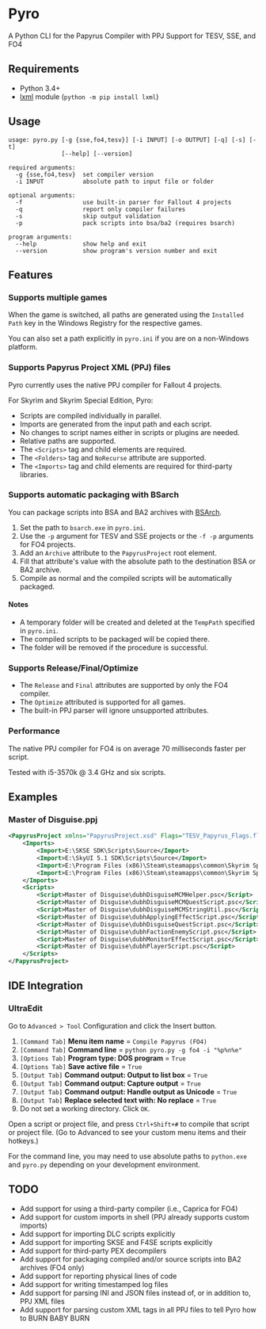# Pyro

A Python CLI for the Papyrus Compiler with PPJ Support for TESV, SSE, and FO4


## Requirements

* Python 3.4+
* [lxml](http://lxml.de/) module (`python -m pip install lxml`)


## Usage

```
usage: pyro.py [-g {sse,fo4,tesv}] [-i INPUT] [-o OUTPUT] [-q] [-s] [-t]
               [--help] [--version]

required arguments:
  -g {sse,fo4,tesv}  set compiler version
  -i INPUT           absolute path to input file or folder

optional arguments:
  -f                 use built-in parser for Fallout 4 projects
  -q                 report only compiler failures
  -s                 skip output validation
  -p                 pack scripts into bsa/ba2 (requires bsarch)

program arguments:
  --help             show help and exit
  --version          show program's version number and exit
```

## Features

### Supports multiple games

When the game is switched, all paths are generated using the `Installed Path` key in the Windows Registry for the respective games.

You can also set a path explicitly in `pyro.ini` if you are on a non-Windows platform.


### Supports Papyrus Project XML (PPJ) files

Pyro currently uses the native PPJ compiler for Fallout 4 projects.

For Skyrim and Skyrim Special Edition, Pyro:

* Scripts are compiled individually in parallel.
* Imports are generated from the input path and each script.
* No changes to script names either in scripts or plugins are needed.
* Relative paths are supported.
* The `<Scripts>` tag and child elements are required.
* The `<Folders>` tag and `NoRecurse` attribute are supported.
* The `<Imports>` tag and child elements are required for third-party libraries.

### Supports automatic packaging with BSarch

You can package scripts into BSA and BA2 archives with [BSArch](https://www.nexusmods.com/newvegas/mods/64745).

1. Set the path to `bsarch.exe` in `pyro.ini`.
2. Use the `-p` argument for TESV and SSE projects or the `-f -p` arguments for FO4 projects.
3. Add an `Archive` attribute to the `PapyrusProject` root element.
4. Fill that attribute's value with the absolute path to the destination BSA or BA2 archive.
5. Compile as normal and the compiled scripts will be automatically packaged.

#### Notes

* A temporary folder will be created and deleted at the `TempPath` specified in `pyro.ini`.
* The compiled scripts to be packaged will be copied there.
* The folder will be removed if the procedure is successful.
 
### Supports Release/Final/Optimize

* The `Release` and `Final` attributes are supported by only the FO4 compiler.
* The `Optimize` attributed is supported for all games.
* The built-in PPJ parser will ignore unsupported attributes.


### Performance 

The native PPJ compiler for FO4 is on average 70 milliseconds faster per script.

Tested with i5-3570k @ 3.4 GHz and six scripts.


## Examples

### Master of Disguise.ppj

```xml
<PapyrusProject xmlns="PapyrusProject.xsd" Flags="TESV_Papyrus_Flags.flg" Output="E:\projects\skyrim\Master of Disguise - Special Edition\scripts">
	<Imports>
		<Import>E:\SKSE SDK\Scripts\Source</Import>
		<Import>E:\SkyUI 5.1 SDK\Scripts\Source</Import>
		<Import>E:\Program Files (x86)\Steam\steamapps\common\Skyrim Special Edition\Data\Scripts\Source\User</Import>
		<Import>E:\Program Files (x86)\Steam\steamapps\common\Skyrim Special Edition\Data\Scripts\Source\Base</Import>
	</Imports>
	<Scripts>
		<Script>Master of Disguise\dubhDisguiseMCMHelper.psc</Script>
		<Script>Master of Disguise\dubhDisguiseMCMQuestScript.psc</Script>
		<Script>Master of Disguise\dubhDisguiseMCMStringUtil.psc</Script>
		<Script>Master of Disguise\dubhApplyingEffectScript.psc</Script>
		<Script>Master of Disguise\dubhDisguiseQuestScript.psc</Script>
		<Script>Master of Disguise\dubhFactionEnemyScript.psc</Script>
		<Script>Master of Disguise\dubhMonitorEffectScript.psc</Script>
		<Script>Master of Disguise\dubhPlayerScript.psc</Script>
	</Scripts>
</PapyrusProject>
```


## IDE Integration

### UltraEdit

Go to `Advanced > Tool` Configuration and click the Insert button.

1. `[Command Tab]` **Menu item name** = `Compile Papyrus (FO4)`
2. `[Command Tab]` **Command line** = `python pyro.py -g fo4 -i "%p%n%e"`
3. `[Options Tab]` **Program type: DOS program** = `True`
4. `[Options Tab]` **Save active file** = `True`
5. `[Output Tab]` **Command output: Output to list box** = `True`
6. `[Output Tab]` **Command output: Capture output** = `True`
7. `[Output Tab]` **Command output: Handle output as Unicode** = `True`
8. `[Output Tab]` **Replace selected text with: No replace** = `True`
9. Do not set a working directory. Click `OK`.

Open a script or project file, and press `Ctrl+Shift+#` to compile that script or project file. (Go to Advanced to see your custom menu items and their hotkeys.)

For the command line, you may need to use absolute paths to `python.exe` and `pyro.py` depending on your development environment.


## TODO

- Add support for using a third-party compiler (i.e., Caprica for FO4)
- Add support for custom imports in shell (PPJ already supports custom imports)
- Add support for importing DLC scripts explicitly
- Add support for importing SKSE and F4SE scripts explicitly
- Add support for third-party PEX decompilers
- Add support for packaging compiled and/or source scripts into BA2 archives (FO4 only)
- Add support for reporting physical lines of code
- Add support for writing timestamped log files
- Add support for parsing INI and JSON files instead of, or in addition to, PPJ XML files
- Add support for parsing custom XML tags in all PPJ files to tell Pyro how to BURN BABY BURN
